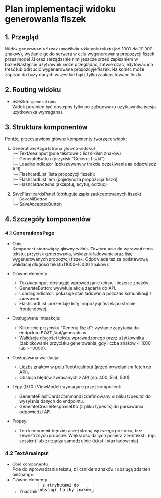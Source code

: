 # Plan implementacji widoku generowania fiszek

## 1. Przegląd
Widok generowania fiszek umożliwia wklejenie tekstu (od 1000 do 10 000 znaków), wysłanie go do serwera w celu wygenerowania propozycji fiszek przez model AI oraz zarządzanie nimi jeszcze przed zapisaniem w bazie.Następnie użytkownik może przeglądać, zatwierdzać, edytować ich treść lub odrzucić wygenerowane propozcyje fiszek. Na koniec może zapisać do bazy danych wszystkie bądź tylko zaakceptowane fiszki.

## 2. Routing widoku
- Ścieżka: `/generations`   
Widok powinien być dostępny tylko po zalogowaniu użytkownika (sesja użytkownika wymagana).

## 3. Struktura komponentów
Poniżej przedstawiono główne komponenty tworzące widok:

1. GenerationsPage (strona główna widoku)  
   ├─ TextAreaInput (pole tekstowe z licznikiem znaków)  
   ├─ GenerateButton (przycisk "Generuj fiszki")  
   ├─ LoadingIndicator (pokazywany w trakcie oczekiwania na odpowiedź API)  
   └─ FlashcardList (lista propozycji fiszek):  
       ├─ FlashcardListItem (pojedyncza propozycja fiszki)  
       └─ FlashcardActions (akceptuj, edytuj, odrzuć)  

2. SaveFlashcardsPanel (obsługuje zapis zaakceptowanych fiszek)  
   ├─ SaveAllButton  
   └─ SaveAcceptedButton  

## 4. Szczegóły komponentów

### 4.1 GenerationsPage
- Opis:  
  Komponent stanowiący główny widok. Zawiera pole do wprowadzenia tekstu, przycisk generowania, wskaźnik ładowania oraz listę wygenerowanych propozycji fiszek. Odpowiada też za podstawową walidację długości tekstu (1000–10000 znaków).

- Główne elementy:  
  - TextAreaInput: obsługuje wprowadzanie tekstu i liczenie znaków.  
  - GenerateButton: wywołuje akcję żądania do API.  
  - LoadingIndicator: pokazuje stan ładowania podczas komunikacji z serwerem.  
  - FlashcardList: prezentuje listę propozycji fiszek po stronie frontendowej.  

- Obsługiwane interakcje:  
  - Kliknięcie przycisku "Generuj fiszki": wysłanie zapytania do endpointu POST /api/generations.  
  - Walidacja długości tekstu wprowadzonego przez użytkownika (zablokowanie przycisku generowania, gdy liczba znaków < 1000 lub > 10000).

- Obsługiwana walidacja:  
  - Liczba znaków w polu TextAreaInput (przed wywołaniem fetch do API).  
  - Obsługa błędów zwracanych z API (np. 400, 504, 500).  

- Typy (DTO i ViewModel) wymagane przez komponent:  
  - GenerateFlashCardsCommand (zdefiniowany w pliku types.ts) do wysyłania danych do endpointu.  
  - GenerateCreateResponseDto (z pliku types.ts) do parsowania odpowiedzi API.  

- Propsy:  
  - Ten komponent będzie raczej stroną wyższego poziomu, bez zewnętrznych propsów. Większość danych pobiera z kontekstu (np. session) lub zarządza samodzielnie (tekst i stan ładowania).

### 4.2 TextAreaInput
- Opis komponentu:  
  Pole do wprowadzania tekstu, z licznikiem znaków i obsługą zdarzeń onChange.  
- Główne elementy:  
  - Znacznik <textarea> z atrybutami do obsługi liczby znaków i wyświetlania licznika.  
- Obsługiwane interakcje:  
  - onChange: aktualizuje stan licznika i treść tekstu.  
- Obsługiwana walidacja:  
  - Maksymalna i minimalna długość tekstu (1000–10000 znaków).  
- Typy:  
  - Może korzystać z wewnętrznego stanu typu string.  
- Propsy:  
  - value: aktualna wartość tekstu,  
  - onChange: funkcja do przekazania zmian w tekście do rodzica,  
  - minChars, maxChars: wartości do walidacji (1000 i 10000).

### 4.3 GenerateButton
- Opis komponentu:  
  Przycisk wywołujący akcję generowania fiszek.  
- Główne elementy:  
  - <button> z obsługą onClick.  
- Obsługiwane interakcje:  
  - onClick: inicjuje wysłanie żądania do API (o ile walidacja długości tekstu jest spełniona).  
- Walidacja:  
  - Disabled, jeśli tekst nie spełnia warunków.  
- Typy:  
  - Nie wymaga osobnego DTO, przyjmuje callback z rodzica.  
- Propsy:  
  - onClick: callback do akcji generowania.  
  - disabled: boolean decydujący, czy można kliknąć.

### 4.4 FlashcardList
- Opis komponentu:  
  Wyświetla listę propozycji fiszek zwróconych przez serwer. Pozwala użytkownikowi na akcje: akceptacja, edycja i odrzucenie.  
- Główne elementy:  
  - Kontener listy (ul lub div).  
  - FlashcardProposalItem jako element listy.  
- Obsługiwane interakcje:  
  - Brak bezpośrednich, poza przekazywaniem do FlashcardProposalItem.  
- Walidacja:  
  - Nie dotyczy, bo tu tylko prezentacja i przekazanie eventów.  
- Typy:  
  - Wymaga tablicy FlashcardProposalDto (pole: front, back, source).  
- Propsy:  
  - proposals: FlashcardProposalDto[]  
  - onAccept, onEdit, onReject: metody przesyłane do obsługi akcji w pojedynczych elementach.

### 4.5 FlashcardListItem
- Opis komponentu:  
  Pojedyncza propozycja fiszki wyświetlona w liście. Zawiera przyciski do akceptacji, edycji i odrzucenia.  
- Główne elementy:  
  - Tekst front oraz back.  
  - Przyciski: Akceptuj, Edytuj, Odrzuć.  
- Obsługiwane interakcje:  
  - onAccept: ustawia fiszkę jako zaakceptowaną.  
  - onEdit: wywołuje tryb edycji.  
  - onReject: usuwa propozycję z listy.  
- Walidacja:  
  - W momencie edycji użytkownik wprowadza zmiany w front/back – można ponownie użyć podobnej walidacji, np. max 200 znaków na front i 500 na back.  
- Typy:  
  - FlashcardProposalDto (front, back, source = "ai-full").  
- Propsy:  
  - proposal: FlashcardProposalDto.  
  - onAccept, onEdit, onReject: callbacki.

### 4.6 SaveFlashcardsPanel
- Opis komponentu:  
  Wyświetla przyciski "Zapisz wszystkie" lub "Zapisz zaakceptowane". Po kliknięciu wysyła batch do /api/flashcards.  
- Główne elementy:  
  - Dwa przyciski: SaveAllButton, SaveAcceptedButton.  
- Obsługiwane interakcje:  
  - onClick obu przycisków – wysłanie fiszek do bazy.  
- Walidacja:  
  - Sprawdzenie, czy istnieje w ogóle jakaś lista do zapisania.  
- Typy:  
  - Wymaga tablicy FlashcardCreateDto, która jest docelowo wysyłana do /api/flashcards.  
- Propsy:  
  - onSaveAll, onSaveAccepted: metody do obsługi zapisu.  
  - flashcards: tablica z danymi (zaakceptowane i/lub wszystkie).

## 5. Typy
Przy wdrożeniu widoku opieramy się głównie na już istniejących DTO i typach z pliku types.ts:

1. GenerateFlashCardsCommand  
   - { source_text: string }  

2. FlashcardProposalDto  
   - { front: string; back: string; source: "ai-full" }  

3. GenerateCreateResponseDto  
   - { generation_id: number; generated_count: number; flashcards_proposals: FlashcardProposalDto[]; }  

4. FlashcardCreateDto  
   - { front: string; back: string; source: "ai-full" | "ai-edited" | "manual"; generation_id: number | null; }  

Dodatkowo, w widoku można zdefiniować typ ViewModel do przechowywania stanu akceptacji fiszek:  
```ts
interface FlashcardProposalVM extends FlashcardProposalDto {
  isAccepted: boolean;
  isEdited: boolean;
}
```
Dzięki temu możemy łatwo śledzić, które fiszki zostały przekształcone.

## 6. Zarządzanie stanem
- Główny stan (tekst w polu, lista wygenerowanych propozycji) będzie przechowywany w komponencie GenerationsPage za pomocą useState (React).  
- Po wysłaniu zapytania do /api/generations i otrzymaniu listy propozycji, zapisujemy je w stanie (np. proposalsState).  
- Dodatkowo, można przechowywać informację, które fiszki są edytowane, zaakceptowane lub odrzucone (FlashcardProposalVM).  
- Obsługa spinnera (loading) w state, np. setLoading(true/false).  

## 7. Integracja API
- Generowanie fiszek:  
  - Endpoint: POST /api/generations  
  - Żądanie: { source_text: string }  
  - Odpowiedź: { generation_id, generated_count, flashcards_proposals[] }  
- Zapis fiszek:  
  - Endpoint: POST /api/flashcards  
  - Żądanie: { flashcards: FlashcardCreateDto[] }  
  - Odpowiedź: { flashcards: FlashcardDto[] }

## 8. Interakcje użytkownika
1. Użytkownik wkleja lub pisze tekst w polu TextAreaInput.  
2. Odblokowanie przycisku generowania dopiero, gdy tekst ma >=1000 znaków.  
3. Kliknięcie "Generuj fiszki" → wywołanie POST /api/generations → loading = true.  
4. Po sukcesie: wyświetlenie listy propozycji z przyciskami (akceptacja/edycja/odrzucenie).  
5. Użytkownik może edytować tytuł front/back i zmieniać source na "ai-edited" (opcjonalnie w logice).  
6. Kliknięcie "Zapisz wszystkie" lub "Zapisz zaakceptowane" → wywołanie POST /api/flashcards → skopiowanie propozycji do docelowego formatu.  

## 9. Warunki i walidacja
- Walidacja minimalnej liczby znaków (1000) i maksymalnej (10000) w polu input.  
- Walidacja ewentualnego limitu znaków w front/back (200/500) przy edycji.  
- Sprawdzenie, czy użytkownik jest zalogowany (poziom aplikacji).  
- Przechwytywanie błędów 400, 401, 500, 504;  
  - 400 – np. gdy tekst nie przeszedł walidacji.  
  - 401 – brak autoryzacji, przekierowanie do logowania.  
  - 500/504 – błąd serwera lub timeout. Wyświetlenie stosownego komunikatu.

## 10. Obsługa błędów
- W przypadku nieudanej odpowiedzi z /api/generations:  
  - Wyświetlenie komunikatu typu toast lub inline (np. "Nie udało się wygenerować fiszek").  
- W przypadku problemów z /api/flashcards (zapis):  
  - Wyświetlenie informacji, że zapis się nie powiódł. Spróbować ponownie.  
- Timeout 504: komunikat, aby spróbować z krótszym tekstem.

## 11. Kroki implementacji
1. Utworzenie pliku widoku GenerationsPage w katalogu zgodnie ze strukturą (np. /src/pages/generations.astro lub /src/pages/generations.jsx).  
2. Zaimplementowanie TextAreaInput z licznikiem znaków i minimalną/maksymalną długością.  
3. Dodanie przycisku GenerateButton z logiką walidującą i wysyłającą zapytanie do /api/generations.  
4. Zaimplementowanie stanu loading, który wyświetla LoadingIndicator (np. spinner) do czasu uzyskania odpowiedzi.  
5. Utworzenie listy FlashcardList, która renderuje kolekcję FlashcardListItem.  
6. W komponencie FlashcardListItem dodać przyciski akcji (Accept/Edit/Reject), a w edycji uwzględnić walidację front/back.  
7. Utworzenie lub dołączenie SaveFlashcardsPanel, który będzie miał przyciski do masowego zapisu fiszek (wywołania /api/flashcards).  
8. Testy integracyjne (np. w pliku .test.tsx), sprawdzenie obsługi ścieżki `/generations`, walidacji i interakcji z userem.  
9. Przegląd i refactor – upewnienie się, że kod jest zgodny z konwencjami i jest zoptymalizowany pod względem wydajności i czytelności.  
10. Wdrożenie w środowisku testowym/preview i ostateczne sprawdzenie poprawności działania.  